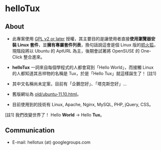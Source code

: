 # helloTux

## About

* 此專案使用 [GPL v2 or later](http://www.gnu.org/licenses/gpl.html) 授權，其主要目的是讓使用者直接**使用瀏覽器安裝 Linux 套件**，並**擁有專屬套件列表**，換句話說這會是個 Linux 版的[抓火狐](http://gfx.tw/)，現階段將以 Ubuntu 的 AptURL 為主，後期會試著將 OpenSUSE 的 One-Click 整合進來。

* **helloTux** 一詞來自每個學程式的人都會寫到「Hello World」，而接觸 Linux 的人都知道其吉祥物的名稱是 Tux，於是「Hello Tux」就這樣誕生了！ [註1]

* 其中文名稱尚未定案，目前有「企鵝您好」、「塔克斯您好」...

* 舊版網址為 [old/ubuntu-11.10.html](http://hellotux.dev.drx.tw/old/ubuntu-11.10.html)。

* 目前使用到的技術有 Linux, Apache, Nginx, MySQL, PHP, jQuery, CSS。

 [註1] 我們改變世界了！ Hello **World** →  Hello **Tux**。

## Communication

* E-mail: hellotux (at) googlegroups.com

